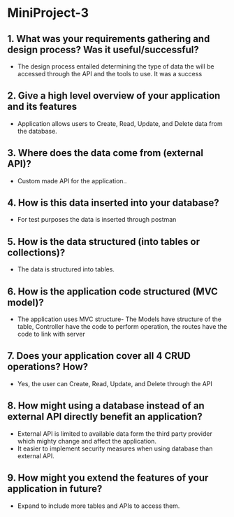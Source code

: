 # MiniProject-3

## 1. What was your requirements gathering and design process? Was it useful/successful?
- The design process entailed determining the type of data the will be accessed through the API and the tools to use. It was a success
## 2. Give a high level overview of your application and its features
- Application allows users to Create, Read, Update, and Delete data from the database.
## 3. Where does the data come from (external API)?
- Custom made API for the application..
## 4. How is this data inserted into your database?
- For test purposes the data is inserted through postman
## 5. How is the data structured (into tables or collections)?
- The data is structured into tables.
## 6. How is the application code structured (MVC model)?
- The application uses MVC structure- The Models have structure of the table, Controller have the code to perform operation, the routes have the code to link with server
## 7. Does your application cover all 4 CRUD operations? How?
- Yes,  the user can Create, Read, Update, and Delete through the API
## 8. How might using a database instead of an external API directly benefit an application?
- External API is limited to available data form the third party provider which mighty change and affect the application.
- It easier to implement security measures when using database than external API.
## 9. How might you extend the features of your application in future?
- Expand to include more tables and APIs to access them.
